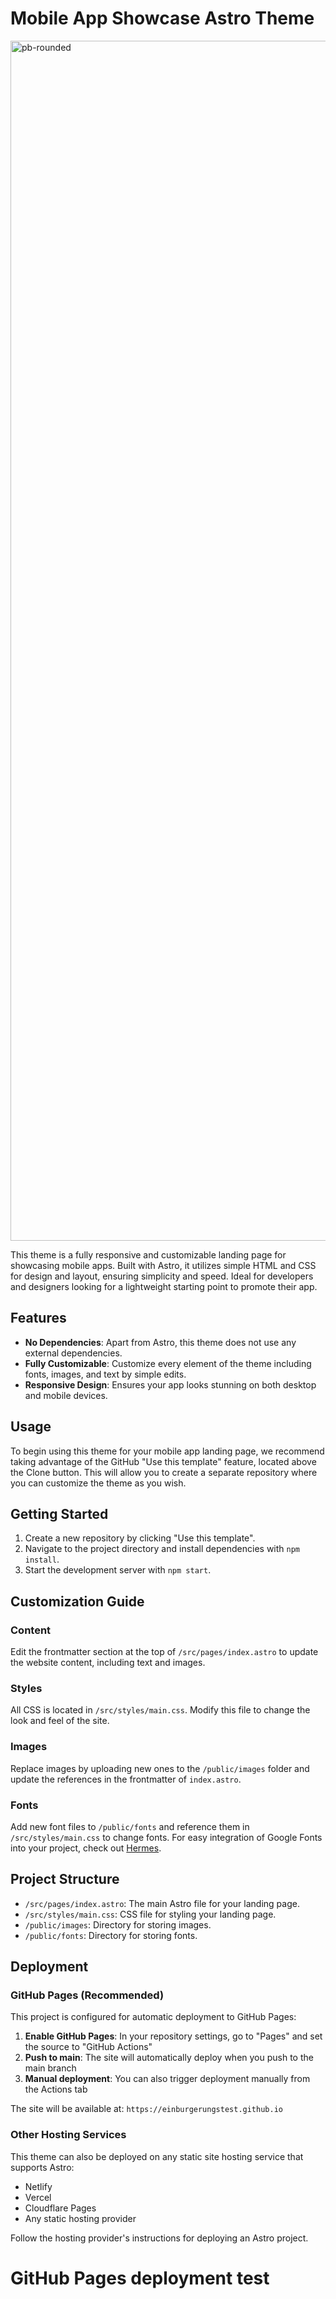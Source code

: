 # Mobile App Showcase Astro Theme
<img width="1920" alt="pb-rounded" src="https://github.com/cadensstudio/app-showcase/assets/54109914/d76cbfb7-b5e0-4298-84f8-648753629ff6">

This theme is a fully responsive and customizable landing page for showcasing mobile apps. Built with Astro, it utilizes simple HTML and CSS for design and layout, ensuring simplicity and speed. Ideal for developers and designers looking for a lightweight starting point to promote their app.

## Features

- **No Dependencies**: Apart from Astro, this theme does not use any external dependencies.
- **Fully Customizable**: Customize every element of the theme including fonts, images, and text by simple edits.
- **Responsive Design**: Ensures your app looks stunning on both desktop and mobile devices.

## Usage

To begin using this theme for your mobile app landing page, we recommend taking advantage of the GitHub "Use this template" feature, located above the Clone button. This will allow you to create a separate repository where you can customize the theme as you wish.

## Getting Started

1. Create a new repository by clicking "Use this template".
2. Navigate to the project directory and install dependencies with `npm install`.
3. Start the development server with `npm start`.

## Customization Guide

### Content

Edit the frontmatter section at the top of `/src/pages/index.astro` to update the website content, including text and images.

### Styles

All CSS is located in `/src/styles/main.css`. Modify this file to change the look and feel of the site.

### Images

Replace images by uploading new ones to the `/public/images` folder and update the references in the frontmatter of `index.astro`.

### Fonts

Add new font files to `/public/fonts` and reference them in `/src/styles/main.css` to change fonts. For easy integration of Google Fonts into your project, check out [Hermes](https://github.com/cadensstudio/hermes).

## Project Structure

- `/src/pages/index.astro`: The main Astro file for your landing page.
- `/src/styles/main.css`: CSS file for styling your landing page.
- `/public/images`: Directory for storing images.
- `/public/fonts`: Directory for storing fonts.

## Deployment

### GitHub Pages (Recommended)

This project is configured for automatic deployment to GitHub Pages:

1. **Enable GitHub Pages**: In your repository settings, go to "Pages" and set the source to "GitHub Actions"
2. **Push to main**: The site will automatically deploy when you push to the main branch
3. **Manual deployment**: You can also trigger deployment manually from the Actions tab

The site will be available at: `https://einburgerungstest.github.io`

### Other Hosting Services

This theme can also be deployed on any static site hosting service that supports Astro:
- Netlify
- Vercel  
- Cloudflare Pages
- Any static hosting provider

Follow the hosting provider's instructions for deploying an Astro project.
# GitHub Pages deployment test
